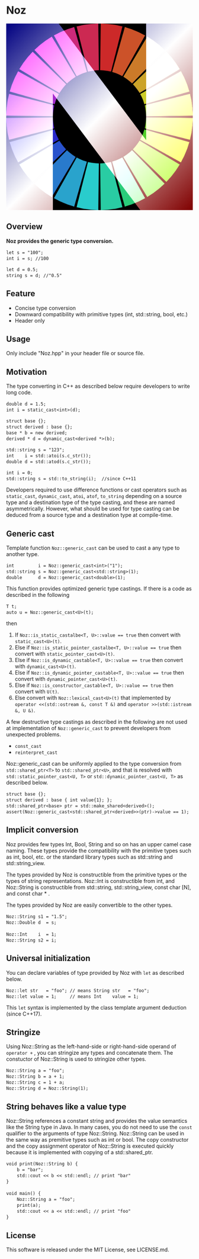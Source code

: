 # Noz
![Noz](https://github.com/z0w1non/Noz/blob/master/Noz.png)

## Overview
**Noz provides the generic type conversion.**
```
let s = "100";
int i = s; //100
```
```
let d = 0.5;
string s = d; //"0.5"
```

## Feature
- Concise type conversion
- Downward compatibility with primitive types (int, std::string, bool, etc.)
- Header only

## Usage
Only include "Noz.hpp" in your header file or source file.

## Motivation
The type converting in C++ as described below require developers to write long code.
```
double d = 1.5;
int i = static_cast<int>(d);
```
```
struct base {};
struct derived : base {};
base * b = new derived;
derived * d = dynamic_cast<derived *>(b);
```
```
std::string s = "123";
int    i = std::atoi(s.c_str());
double d = std::atod(s.c_str());
```
```
int i = 0;
std::string s = std::to_string(i);  //since C++11
```
Developers required to use difference functions or cast operators such as `static_cast`, `dynamic_cast`, `atoi`, `atof`, `to_string` depending on a source type and a destination type of the type casting, and these are named asymmetrically. However, what should be used for type casting can be deduced from a source type and a destination type at compile-time.

## Generic cast
Template function `Noz::generic_cast` can be used to cast a any type to another type.
```
int         i = Noz::generic_cast<int>("1");
std::string s = Noz::generic_cast<std::string>(1);
double      d = Noz::generic_cast<double>(1);
```
This function provides optimized generic type castings. If there is a code as described in the following
```
T t;
auto u = Noz::generic_cast<U>(t);
```
then
1. If `Noz::is_static_castalbe<T, U>::value == true` then convert with `static_cast<U>(t)`.
1. Else if `Noz::is_static_pointer_castalbe<T, U>::value == true` then convert with `static_pointer_cast<U>(t)`.
1. Else if `Noz::is_dynamic_castable<T, U>::value == true` then convert with `dynamic_cast<U>(t)`.
1. Else if `Noz::is_dynamic_pointer_castable<T, U>::value == true` then convert with `dynamic_pointer_cast<U>(t)`.
1. Else if `Noz::is_constructor_castable<T, U>::value == true` then convert with `U(t)`.
1. Else convert with `Noz::lexical_cast<U>(t)` that implemented by `operator <<(std::ostream &, const T &)` and `operator >>(std::istream &, U &)`.

A few destructive type castings as described in the following are not used at implementation of  `Noz::generic_cast` to prevent developers from unexpected problems.
- `const_cast`
- `reinterpret_cast`

Noz::generic_cast can be uniformly applied to the type conversion from `std::shared_ptr<T>` to `std::shared_ptr<U>`, and that is resolved with `std::static_pointer_cast<U, T>` or `std::dynamic_pointer_cast<U, T>` as described below.
```
struct base {};
struct derived : base { int value{1}; };
std::shared_ptr<base> ptr = std::make_shared<derived>();
assert(Noz::generic_cast<std::shared_ptr<derived>>(ptr)->value == 1);
```

## Implicit conversion
Noz provides few types Int, Bool, String and so on has an upper camel case naming.
These types provide the compatibility with the primitive types such as int, bool, etc. or the standard library types such as std::string and std::string_view.

The types provided by Noz is constructible from the primitive types or the types of string representations.
Noz::Int is constructible from int, and Noz::String is constructible from std::string, std::string_view, const char [N], and const char * .

The types provided by Noz are easily convertible to the other types.

```
Noz::String s1 = "1.5";
Noz::Double d  = s;

Noz::Int    i  = 1;
Noz::String s2 = i;
```

## Universal initialization
You can declare variables of type provided by Noz with `let` as described below.
```
Noz::let str   = "foo"; // means String str   = "foo";
Noz::let value = 1;     // means Int    value = 1;
```

This `let` syntax is implemented by the class template argument deduction (since C++17).

## Stringize
Using Noz::String as the left-hand-side or right-hand-side operand of `operator +` , you can stringize any types and concatenate them. The constuctor of Noz::String is used to stringize other types.
```
Noz::String a = "foo";
Noz::String b = a + 1;
Noz::String c = 1 + a;
Noz::String d = Noz::String(1);
```

## String behaves like a value type
Noz::String references a constant string and provides the value semantics like the String type in Java.
In many cases, you do not need to use the `const` qualifier to the arguments of type Noz::String.
Noz::String can be used in the same way as premitive types such as int or bool. The copy constructor and the copy assignment operator of Noz::String is executed quickly because it is implemented with copying of a std::shared_ptr.
```
void print(Noz::String b) {
    b = "bar";
    std::cout << b << std::endl; // print "bar"
}

void main() {
    Noz::String a = "foo";
    print(a);
    std::cout << a << std::endl; // print "foo"
}
```

## License
This software is released under the MIT License, see LICENSE.md.
